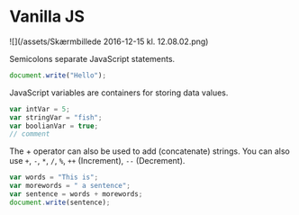 # Vanilla JS

![](/assets/Skærmbillede 2016-12-15 kl. 12.08.02.png)

Semicolons separate JavaScript statements.

```js
document.write("Hello");
```

JavaScript variables are containers for storing data values.

```js
var intVar = 5;
var stringVar = "fish";
var boolianVar = true;
// comment
```

The + operator can also be used to add \(concatenate\) strings. You can also use `+`, `-`, `*`, `/`, `%`, `++` \(Increment\), `--` \(Decrement\).

```js
var words = "This is"; 
var morewords = " a sentence"; 
var sentence = words + morewords; 
document.write(sentence);
```







### 



